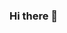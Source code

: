 ### Hi there 👋

<!--
### Continously learning

[![roadmap.sh](https://api.roadmap.sh/v1-badge/tall/6618e9ff3e4c55e619a3530d?variant=dark)](https://roadmap.sh)

**ddequidt/ddequidt** is a ✨ _special_ ✨ repository because its `README.md` (this file) appears on your GitHub profile.

Here are some ideas to get you started:

- 🔭 I’m currently working on ...
- 🌱 I’m currently learning ...
- 👯 I’m looking to collaborate on ...
- 🤔 I’m looking for help with ...
- 💬 Ask me about ...
- 📫 How to reach me: ...
- 😄 Pronouns: ...
- ⚡ Fun fact: ...
-->
